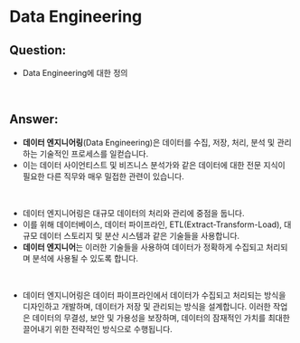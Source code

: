 # Data Engineering

## Question: 

- Data Engineering에 대한 정의

<br>

## Answer:

- **데이터 엔지니어링**(Data Engineering)은 데이터를 수집, 저장, 처리, 분석 및 관리하는 기술적인 프로세스를 일컫습니다. 
- 이는 데이터 사이언티스트 및 비즈니스 분석가와 같은 데이터에 대한 전문 지식이 필요한 다른 직무와 매우 밀접한 관련이 있습니다.

<br>

- 데이터 엔지니어링은 대규모 데이터의 처리와 관리에 중점을 둡니다. 
- 이를 위해 데이터베이스, 데이터 파이프라인, ETL(Extract-Transform-Load), 대규모 데이터 스토리지 및 분산 시스템과 같은 기술들을 사용합니다. 
- **데이터 엔지니어**는 이러한 기술들을 사용하여 데이터가 정확하게 수집되고 처리되며 분석에 사용될 수 있도록 합니다.

<br>

- 데이터 엔지니어링은 데이터 파이프라인에서 데이터가 수집되고 처리되는 방식을 디자인하고 개발하며, 데이터가 저장 및 관리되는 방식을 설계합니다. 이러한 작업은 데이터의 무결성, 보안 및 가용성을 보장하며, 데이터의 잠재적인 가치를 최대한 끌어내기 위한 전략적인 방식으로 수행됩니다.

<br>